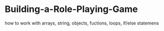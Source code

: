 # Building-a-Role-Playing-Game
how to work with arrays, string, objects, fuctions, loops, if/else statemens 
